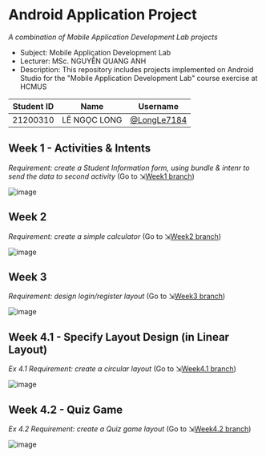 # Android Application Project
_A combination of Mobile Application Development Lab projects_
- Subject: Mobile Application Development Lab
- Lecturer: MSc. NGUYỄN QUANG ANH
- Description: This repository includes projects implemented on Android Studio for the "Mobile Application Development Lab" course exercise at HCMUS

| Student ID | Name           | Username                                     |
|------------|----------------|----------------------------------------------|
| 21200310   | LÊ NGỌC LONG   | [@LongLe7184](https://github.com/LongLe7184) |

## Week 1 - Activities & Intents
_Requirement: create a Student Information form, using bundle & intenr to send the data to second activity_
(Go to ⇲[Week1 branch](https://github.com/LongLe7184/AndroidAppLab/tree/week1-lab))

![image](https://github.com/user-attachments/assets/b7fa6f2f-e655-4d62-8d37-5cc67cd94514)

## Week 2
_Requirement: create a simple calculator_
(Go to ⇲[Week2 branch](https://github.com/LongLe7184/AndroidAppLab/tree/week2-lab))

![image](https://github.com/user-attachments/assets/e788ca80-c3b4-4306-afa7-fd5e5259550e)

## Week 3
_Requirement: design login/register layout_
(Go to ⇲[Week3 branch](https://github.com/LongLe7184/AndroidAppLab/tree/week3-lab))

![image](https://github.com/user-attachments/assets/5f9bdbf6-adf3-48d1-ba3c-c069876d1ea7)

## Week 4.1 - Specify Layout Design (in Linear Layout)
_Ex 4.1 Requirement: create a circular layout_
(Go to ⇲[Week4.1 branch](https://github.com/LongLe7184/AndroidAppLab/tree/week4-lab1))

![image](https://github.com/user-attachments/assets/8441ef03-3a33-448c-9a2f-b6d4c3acae30)

## Week 4.2 - Quiz Game
_Ex 4.2 Requirement: create a Quiz game layout_
(Go to ⇲[Week4.2 branch](https://github.com/LongLe7184/AndroidAppLab/tree/week4-lab2))

![image](https://github.com/user-attachments/assets/03a6a6e9-60ce-42a8-a8b6-11cff4870ecd)
